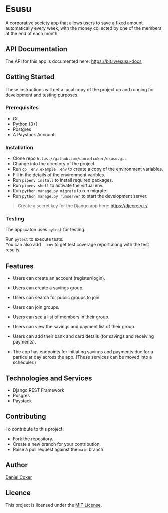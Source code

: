 # Esusu

A corporative society app that allows users to save a fixed amount automatically every week, with the money collected by one of the members at the end of each month.

## API Documentation

The API for this app is documented here: https://bit.ly/esusu-docs

## Getting Started

These instructions will get a local copy of the project up and running for development and testing purposes.

### Prerequisites

- Git
- Python (3+)
- Postgres
- A Paystack Account

### Installation

- Clone repo `https://github.com/danielcoker/esusu.git`
- Change into the directory of the project.
- Run `cp .env.example .env` to create a copy of the environment variables.
- Fill in the details of the environment varibles.
- Run `pipenv install` to install required packages.
- Run `pipenv shell` to activate the virtual env.
- Run `python manage.py migrate` to run migrate.
- Run `python manage.py runserver` to start the development server.

> Create a secret key for the Django app here: https://djecrety.ir/

### Testing

The applicaton uses `pytest` for testing.

Run `pytest` to execute tests. <br>You can also add `--cov` to get test coverage report along with the test results.

## Features

- Users can create an account (register/login).
- Users can create a savings group.
- Users can search for public groups to join.
- Users can join groups.
- Users can see a list of members in their group.
- Users can view the savings and payment list of their group.
- Users can add their bank and card details (for savings and receiving payments).

- The app has endpoints for initiating savings and payments due for a particular day across the app. (These services can be moved into a scheduler.)

## Technologies and Services

- Django REST Framework
- Posgres
- Paystack

## Contributing

To contribute to this project:

- Fork the repository.
- Create a new branch for your contribution.
- Raise a pull request against the `main` branch.

## Author

[Daniel Coker](https://twitter.com/danielcoker_)

## Licence

This project is licensed under the [MIT License](https://opensource.org/licenses/MIT).
